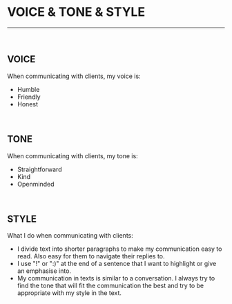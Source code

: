 # VOICE & TONE & STYLE
- - -

<br>

## VOICE
When communicating with clients, my voice is:
- Humble
- Friendly
- Honest

<br>

## TONE
When communicating with clients, my tone is:
- Straightforward
- Kind
- Openminded

<br>

## STYLE
What I do when communicating with clients:
- I divide text into shorter paragraphs to make my communication easy to read. Also easy for them to navigate their replies to.
- I use "!" or ":)" at the end of a sentence that I want to highlight or give an emphasise into.
- My communication in texts is similar to a conversation. I always try to find the tone that will fit the communication the best and try to be appropriate with my style   in the text.
